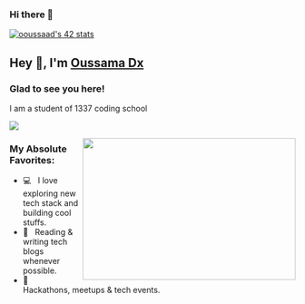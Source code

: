 ### Hi there 👋

[![ooussaad's 42 stats](https://badge.mediaplus.ma/greenbinary/ooussaad)](https://github.com/oakoudad/badge42)


## Hey 👋, I'm [Oussama Dx](https://github.com/OussamaDX/)

### Glad to see you here! 

I am a student of 1337 coding school

[![](https://gitwar.herokuapp.com/badge?username=iampavangandhi&label=Gitwar%20Profile%20Score&style=for-the-badge&color=0088cc)](https://gitwar.herokuapp.com/)

<img align="right" height="250" width="375" alt="" src="https://raw.githubusercontent.com/iampavangandhi/iampavangandhi/master/gifs/coder.gif" />

### My Absolute Favorites:

- 💻 &nbsp; I love exploring new tech stack and building cool stuffs.
- 📰 &nbsp; Reading & writing tech blogs whenever possible.
- 🍕 &nbsp; Hackathons, meetups & tech events.
